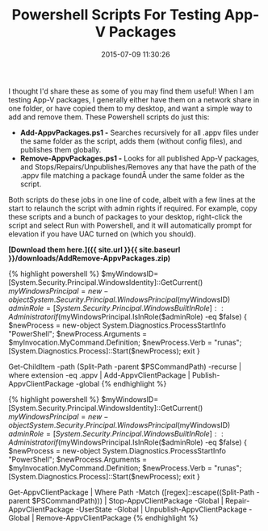 ﻿---
title: Powershell Scripts For Testing App-V Packages
slug: powershell-scripts-for-testing-app-v-packages
excerpt: Two simple Powershell scripts for importing and removing all App-V packages in a specific folder.
date: '2015-07-09 11:30:26'
redirect_from: /2015/07/powershell-scripts-testing-app-v-packages/
layout: single
classes: wide
categories:
  - App-V
tags:
  - App-V
  - Powershell
---

I thought I'd share these as some of you may find them useful! When I am testing App-V packages, I generally either have them on a network share in one folder, or have copied them to my desktop, and want a simple way to add and remove them. These Powershell scripts do just this:

* **Add-AppvPackages.ps1 -** Searches recursively for all .appv files under the same folder as the script, adds them (without config files), and publishes them globally.
* **Remove-AppvPackages.ps1 -** Looks for all published App-V packages, and Stops/Repairs/Unpublishes/Removes any that have the path of the .appv file matching a package foundÂ under the same folder as the script.

Both scripts do these jobs in one line of code, albeit with a few lines at the start to relaunch the script with admin rights if required. For example, copy these scripts and a bunch of packages to your desktop, right-click the script and select Run with Powershell, and it will automatically prompt for elevation if you have UAC turned on (which you should).

**[Download them here.]({{ site.url }}{{ site.baseurl }}/downloads/AddRemove-AppvPackages.zip)**

{% highlight powershell %}
$myWindowsID=[System.Security.Principal.WindowsIdentity]::GetCurrent()
$myWindowsPrincipal=new-object System.Security.Principal.WindowsPrincipal($myWindowsID) 
$adminRole=[System.Security.Principal.WindowsBuiltInRole]::Administrator 
if ($myWindowsPrincipal.IsInRole($adminRole) -eq $false)
{
   $newProcess = new-object System.Diagnostics.ProcessStartInfo "PowerShell";
   $newProcess.Arguments = $myInvocation.MyCommand.Definition;
   $newProcess.Verb = "runas";
   [System.Diagnostics.Process]::Start($newProcess);
   exit
}

Get-ChildItem -path (Split-Path -parent $PSCommandPath) -recurse | where extension -eq .appv | Add-AppvClientPackage | Publish-AppvClientPackage -global
{% endhighlight %}

{% highlight powershell %}
$myWindowsID=[System.Security.Principal.WindowsIdentity]::GetCurrent()
$myWindowsPrincipal=new-object System.Security.Principal.WindowsPrincipal($myWindowsID) 
$adminRole=[System.Security.Principal.WindowsBuiltInRole]::Administrator 
if ($myWindowsPrincipal.IsInRole($adminRole) -eq $false)
{
   $newProcess = new-object System.Diagnostics.ProcessStartInfo "PowerShell";
   $newProcess.Arguments = $myInvocation.MyCommand.Definition;
   $newProcess.Verb = "runas";
   [System.Diagnostics.Process]::Start($newProcess);
   exit
}

Get-AppvClientPackage | Where Path -Match ([regex]::escape((Split-Path -parent $PSCommandPath))) | Stop-AppvClientPackage -Global | Repair-AppvClientPackage -UserState -Global | Unpublish-AppvClientPackage -Global | Remove-AppvClientPackage
{% endhighlight %}